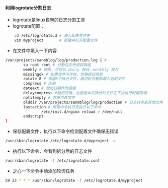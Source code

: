 #### 利用logrotate分割日志
- logrotate是linux自带的日志分割工具
- logrotate配置：
```bash
    cd /etc/logrotate.d # 进入配置文件夹
    vim myproject       # 新建并打开配置文件
```
- 在文件中填入一下内容
```bash
/var/projects/sanmblog/log/production.log { # 
        su root root # 分割日志所用权限组
        weekly # 按周，也可以 daily 按日，monthly 按月
        missingok # 如果文件不存在，忽略错误信息
        rotate 8 # 保留8个拆分文件，超过时会删除最久远的文件
        compress # 压缩
        dateext # 增加日期作为后缀
        delaycompress #延迟压缩，也就是本次拆分的文件在下次执行时再压缩
        notifempty # 忽略空白文件
        olddir /var/projects/sanmblog/log/production # 日志转存到其他文件
        lastaction # 所有命令执行完执行以下命令
                /etc/init.d/nginx reload > /dev/null
        endscript
}

```
- 保存配置文件，执行以下命令检测配置文件确保无错误
```bash
/usr/sbin/logrotate /etc/logrotate.d/myproject -v
```
- 执行以下命令，会看到拆分后的日志文件
```bash
/usr/sbin/logrotate -f /etc/logrotate.conf
```
- 之心一下命令手动添加轮询任务
```bash
59 23 * * * /usr/sbin/logrotate -f /etc/logrotate.d/myproject
```